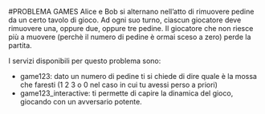 #PROBLEMA GAMES
Alice e Bob si alternano nell’atto di rimuovere pedine da un certo tavolo di gioco. Ad ogni suo turno, ciascun giocatore deve rimuovere una, oppure due, oppure tre pedine. Il giocatore che non riesce più a muovere (perchè il numero di pedine è ormai sceso a zero) perde la partita.

I servizi disponibili per questo problema sono:  

* game123: dato un numero di pedine ti si chiede di dire quale è la mossa che faresti (1 2 3 o 0 nel caso in cui tu avessi perso a priori)
* game123_interactive: ti permette di capire la dinamica del gioco, giocando con un avversario potente.